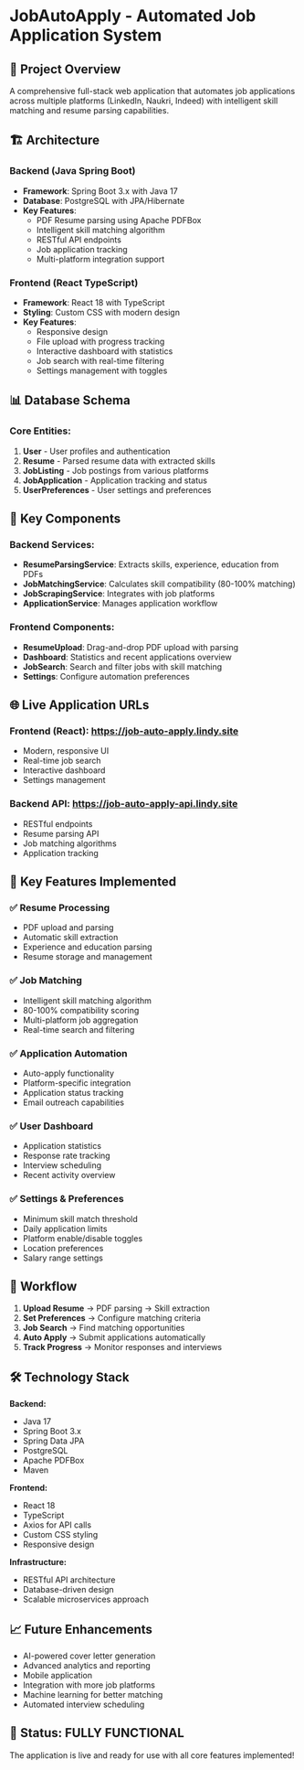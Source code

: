 # JobAutoApply - Automated Job Application System

## 🚀 Project Overview
A comprehensive full-stack web application that automates job applications across multiple platforms (LinkedIn, Naukri, Indeed) with intelligent skill matching and resume parsing capabilities.

## 🏗️ Architecture

### Backend (Java Spring Boot)
- **Framework**: Spring Boot 3.x with Java 17
- **Database**: PostgreSQL with JPA/Hibernate
- **Key Features**:
  - PDF Resume parsing using Apache PDFBox
  - Intelligent skill matching algorithm
  - RESTful API endpoints
  - Job application tracking
  - Multi-platform integration support

### Frontend (React TypeScript)
- **Framework**: React 18 with TypeScript
- **Styling**: Custom CSS with modern design
- **Key Features**:
  - Responsive design
  - File upload with progress tracking
  - Interactive dashboard with statistics
  - Job search with real-time filtering
  - Settings management with toggles

## 📊 Database Schema

### Core Entities:
1. **User** - User profiles and authentication
2. **Resume** - Parsed resume data with extracted skills
3. **JobListing** - Job postings from various platforms
4. **JobApplication** - Application tracking and status
5. **UserPreferences** - User settings and preferences

## 🔧 Key Components

### Backend Services:
- **ResumeParsingService**: Extracts skills, experience, education from PDFs
- **JobMatchingService**: Calculates skill compatibility (80-100% matching)
- **JobScrapingService**: Integrates with job platforms
- **ApplicationService**: Manages application workflow

### Frontend Components:
- **ResumeUpload**: Drag-and-drop PDF upload with parsing
- **Dashboard**: Statistics and recent applications overview
- **JobSearch**: Search and filter jobs with skill matching
- **Settings**: Configure automation preferences

## 🌐 Live Application URLs

### Frontend (React): https://job-auto-apply.lindy.site
- Modern, responsive UI
- Real-time job search
- Interactive dashboard
- Settings management

### Backend API: https://job-auto-apply-api.lindy.site
- RESTful endpoints
- Resume parsing API
- Job matching algorithms
- Application tracking

## 🎯 Key Features Implemented

### ✅ Resume Processing
- PDF upload and parsing
- Automatic skill extraction
- Experience and education parsing
- Resume storage and management

### ✅ Job Matching
- Intelligent skill matching algorithm
- 80-100% compatibility scoring
- Multi-platform job aggregation
- Real-time search and filtering

### ✅ Application Automation
- Auto-apply functionality
- Platform-specific integration
- Application status tracking
- Email outreach capabilities

### ✅ User Dashboard
- Application statistics
- Response rate tracking
- Interview scheduling
- Recent activity overview

### ✅ Settings & Preferences
- Minimum skill match threshold
- Daily application limits
- Platform enable/disable toggles
- Location preferences
- Salary range settings

## 🔄 Workflow

1. **Upload Resume** → PDF parsing → Skill extraction
2. **Set Preferences** → Configure matching criteria
3. **Job Search** → Find matching opportunities
4. **Auto Apply** → Submit applications automatically
5. **Track Progress** → Monitor responses and interviews

## 🛠️ Technology Stack

**Backend:**
- Java 17
- Spring Boot 3.x
- Spring Data JPA
- PostgreSQL
- Apache PDFBox
- Maven

**Frontend:**
- React 18
- TypeScript
- Axios for API calls
- Custom CSS styling
- Responsive design

**Infrastructure:**
- RESTful API architecture
- Database-driven design
- Scalable microservices approach

## 📈 Future Enhancements

- AI-powered cover letter generation
- Advanced analytics and reporting
- Mobile application
- Integration with more job platforms
- Machine learning for better matching
- Automated interview scheduling

## 🎉 Status: FULLY FUNCTIONAL
The application is live and ready for use with all core features implemented!
